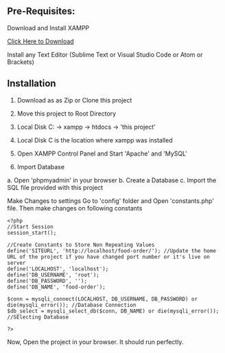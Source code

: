 ## Pre-Requisites:
Download and Install XAMPP 

[Click Here to Download](https://www.apachefriends.org/download.html)

Install any Text Editor (Sublime Text or Visual Studio Code or Atom or Brackets)

## Installation
1. Download as as Zip or Clone this project
2. Move this project to Root Directory
3. Local Disk C: -> xampp -> htdocs -> 'this project'
4. Local Disk C is the location where xampp was installed

5. Open XAMPP Control Panel and Start 'Apache' and 'MySQL'

6. Import Database

a. Open 'phpmyadmin' in your browser b. Create a Database c. Import the SQL file provided with this project

Make Changes to settings
Go to 'config' folder and Open 'constants.php' file. Then make changes on following constants

```
<?php 
//Start Session
session_start();

//Create Constants to Store Non Repeating Values
define('SITEURL', 'http://localhost/food-order/'); //Update the home URL of the project if you have changed port number or it's live on server
define('LOCALHOST', 'localhost');
define('DB_USERNAME', 'root');
define('DB_PASSWORD', '');
define('DB_NAME', 'food-order');
    
$conn = mysqli_connect(LOCALHOST, DB_USERNAME, DB_PASSWORD) or die(mysqli_error()); //Database Connection
$db_select = mysqli_select_db($conn, DB_NAME) or die(mysqli_error()); //SElecting Database 

?>
```
Now, Open the project in your browser. It should run perfectly.
